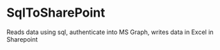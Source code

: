 # SqlToSharePoint
Reads data using sql, authenticate into MS Graph, writes data in Excel in Sharepoint
